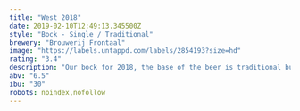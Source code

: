 ```yaml
---
title: "West 2018"
date: 2019-02-10T12:49:13.345500Z
style: "Bock - Single / Traditional"
brewery: "Brouwerij Frontaal"
image: "https://labels.untappd.com/labels/2854193?size=hd"
rating: "3.4"
description: "Our bock for 2018, the base of the beer is traditional but we put in some vanilla, coffee and cacao nibs to give this beer the autumn taste. A deep brown chocolate taste with some hints of the vanilla and coffee."
abv: "6.5"
ibu: "30"
robots: noindex,nofollow
---
```

